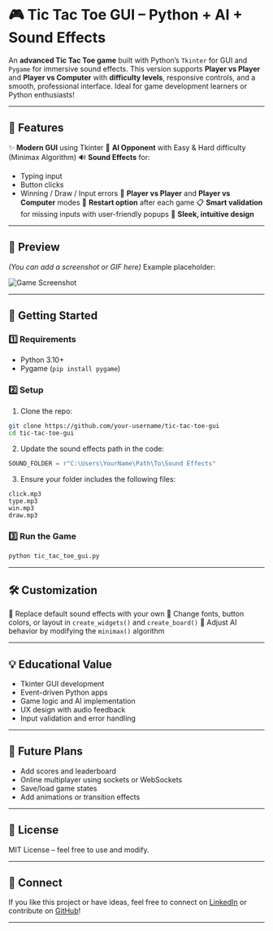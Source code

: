 # 🎮 Tic Tac Toe GUI – Python + AI + Sound Effects

An **advanced Tic Tac Toe game** built with Python’s `Tkinter` for GUI and `Pygame` for immersive sound effects. This version supports **Player vs Player** and **Player vs Computer** with **difficulty levels**, responsive controls, and a smooth, professional interface. Ideal for game development learners or Python enthusiasts!

---

## 🌟 Features

✨ **Modern GUI** using Tkinter
🧠 **AI Opponent** with Easy & Hard difficulty (Minimax Algorithm)
🔊 **Sound Effects** for:

* Typing input
* Button clicks
* Winning / Draw / Input errors
  👥 **Player vs Player** and **Player vs Computer** modes
  🔁 **Restart option** after each game
  📋 **Smart validation** for missing inputs with user-friendly popups
  🎨 **Sleek, intuitive design**

---

## 📸 Preview

*(You can add a screenshot or GIF here)*
Example placeholder:

![Game Screenshot](images/tic-tac-toe-preview.png)

---

## 🚀 Getting Started

### 1️⃣ Requirements

* Python 3.10+
* Pygame (`pip install pygame`)

### 2️⃣ Setup

1. Clone the repo:

```bash
git clone https://github.com/your-username/tic-tac-toe-gui
cd tic-tac-toe-gui
```

2. Update the sound effects path in the code:

```python
SOUND_FOLDER = r"C:\Users\YourName\Path\To\Sound Effects"
```

3. Ensure your folder includes the following files:

```
click.mp3
type.mp3
win.mp3
draw.mp3
```

### 3️⃣ Run the Game

```bash
python tic_tac_toe_gui.py
```

---

## 🛠 Customization

🎵 Replace default sound effects with your own
🎨 Change fonts, button colors, or layout in `create_widgets()` and `create_board()`
🧠 Adjust AI behavior by modifying the `minimax()` algorithm

---

## 💡 Educational Value

* Tkinter GUI development
* Event-driven Python apps
* Game logic and AI implementation
* UX design with audio feedback
* Input validation and error handling

---

## 🧱 Future Plans

* Add scores and leaderboard
* Online multiplayer using sockets or WebSockets
* Save/load game states
* Add animations or transition effects

---

## 📜 License

MIT License – feel free to use and modify.

---

## 🤝 Connect

If you like this project or have ideas, feel free to connect on [LinkedIn](https://linkedin.com/in/your-link) or contribute on [GitHub](https://github.com/your-username/tic-tac-toe-gui)!

---
